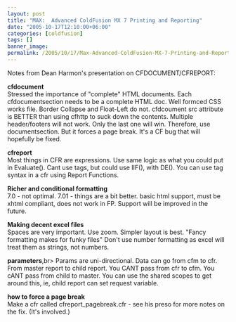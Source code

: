 ```yaml
---
layout: post
title: "MAX:  Advanced ColdFusion MX 7 Printing and Reporting"
date: "2005-10-17T12:10:00+06:00"
categories: [coldfusion]
tags: []
banner_image: 
permalink: /2005/10/17/Max-Advanced-ColdFusion-MX-7-Printing-and-Reporting
---
```


Notes from Dean Harmon's presentation on CFDOCUMENT/CFREPORT:

<b>cfdocument</b><br>
Stressed the importance of "complete" HTML documents.
Each cfdocumentsection needs to be a complete HTML doc.
Well formced CSS works file. Border Collapse and Float-Left do not.
cfdcoument src attribute is BETTER than using cfhttp to suck down the contents.
Multiple header/footers will not work. Only the last one will win.
Therefore, use documentsection. But it forces a page break.
It's a CF bug that will hopefully be fixed.

<b>cfreport</b><br>
Most things in CFR are expressions.
Use same logic as what you could put in Evaluate().
Cant use tags, but could use IIF(), with DE().
You can use tag syntax in a cfr using Report Functions.

<b>Richer and conditional formatting</b><br>
7.0 - not optimal.
7.01 - things are a bit better. basic html support, must be xhtml compliant, does not work in FP.
Support will be improved in the future.

<b>Making decent excel files</b><br>
Spaces are very important.
Use zoom.
Simpler layout is best.
"Fancy formatting makes for funky files"
Don't use number formatting as excel will treat them as strings, not numbers.

<b>parameters</b>,br>
Params are uni-directional.
Data can go from cfm to cfr.
From master report to child report.
You CANT pass from cfr to cfm.
You cANT pass from child to master.
You can use the shared scopes to get around this, ie, child report can set request variable.

<b>how to force a page break</b><br>
Make a cfr called cfreport_pagebreak.cfr - see his preso for more notes on the fix. (It's involved.)